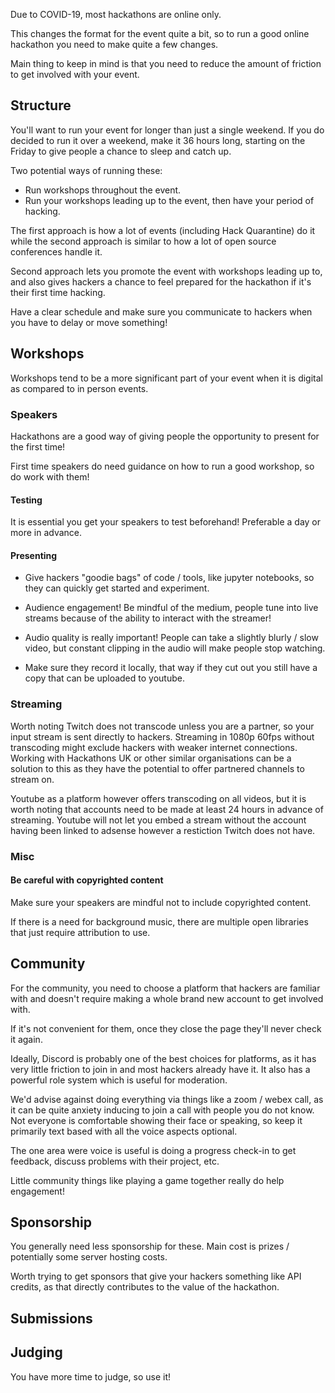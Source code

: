 Due to COVID-19, most hackathons are online only.

This changes the format for the event quite a bit, so to run a good online
hackathon you need to make quite a few changes.

Main thing to keep in mind is that you need to reduce the amount of friction to
get involved with your event.

## Structure

You'll want to run your event for longer than just a single weekend. If you do
decided to run it over a weekend, make it 36 hours long, starting on the Friday
to give people a chance to sleep and catch up.

Two potential ways of running these:

* Run workshops throughout the event.
* Run your workshops leading up to the event, then have your period of hacking.

The first approach is how a lot of events (including Hack Quarantine) do it
while the second approach is similar to how a lot of open source conferences
handle it.

Second approach lets you promote the event with workshops leading up to, and
also gives hackers a chance to feel prepared for the hackathon if it's their
first time hacking.

Have a clear schedule and make sure you communicate to hackers when you have to
delay or move something!

## Workshops

Workshops tend to be a more significant part of your event when it is digital
as compared to in person events.

### Speakers

Hackathons are a good way of giving people the opportunity to present for the
first time!

First time speakers do need guidance on how to run a good workshop, so do work
with them!

#### Testing

It is essential you get your speakers to test beforehand! Preferable a day or
more in advance.

#### Presenting

* Give hackers "goodie bags" of code / tools, like jupyter notebooks, so they
can quickly get started and experiment.

* Audience engagement! Be mindful of the medium, people tune into live streams
because of the ability to interact with the streamer!

* Audio quality is really important! People can take a slightly blurly / slow
video, but constant clipping in the audio will make people stop watching.

* Make sure they record it locally, that way if they cut out you still have a
copy that can be uploaded to youtube.

### Streaming

Worth noting Twitch does not transcode unless you are a partner, so your input
stream is sent directly to hackers.
Streaming in 1080p 60fps without transcoding might exclude hackers with weaker
internet connections.
Working with Hackathons UK or other similar organisations can be a solution to
this as they have the potential to offer partnered channels to stream on.

Youtube as a platform however offers transcoding on all videos, but it is worth
noting that accounts need to be made at least 24 hours in advance of streaming. 
Youtube will not let you embed a stream without the account having been linked
to adsense however a restiction Twitch does not have.

### Misc

#### Be careful with copyrighted content

Make sure your speakers are mindful not to include copyrighted content.

If there is a need for background music, there are multiple open libraries that
just require attribution to use.

## Community

For the community, you need to choose a platform that hackers are familiar with
and doesn't require making a whole brand new account to get involved with.

If it's not convenient for them, once they close the page they'll never check
it again.

Ideally, Discord is probably one of the best choices for platforms, as it has
very little friction to join in and most hackers already have it. It also has
a powerful role system which is useful for moderation.

We'd advise against doing everything via things like a zoom / webex call, as it
can be quite anxiety inducing to join a call with people you do not know. Not
everyone is comfortable showing their face or speaking, so keep it primarily
text based with all the voice aspects optional.

The one area were voice is useful is doing a progress check-in to get feedback,
discuss problems with their project, etc.

Little community things like playing a game together really do help engagement!

## Sponsorship

You generally need less sponsorship for these. Main cost is prizes /
potentially some server hosting costs.

Worth trying to get sponsors that give your hackers something like API credits,
as that directly contributes to the value of the hackathon.

## Submissions

## Judging

You have more time to judge, so use it!
